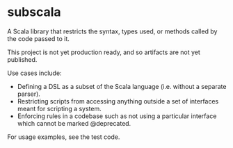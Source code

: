 # subscala

A Scala library that restricts the syntax, types used, or methods called by the code passed to it.

This project is not yet production ready, and so artifacts are not yet published.
    
Use cases include:
 
 * Defining a DSL as a subset of the Scala language (i.e. without a separate parser). 
 * Restricting scripts from accessing anything outside a set of interfaces meant for scripting a system.
 * Enforcing rules in a codebase such as not using a particular interface which cannot be marked @deprecated.

For usage examples, see the test code.
